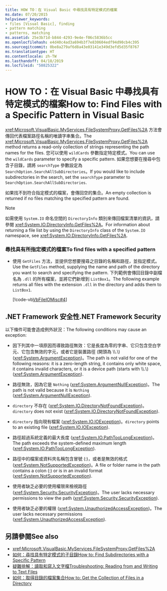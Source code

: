 ```yaml
---
title: HOW TO：在 Visual Basic 中尋找具有特定模式的檔案
ms.date: 07/20/2015
helpviewer_keywords:
- files [Visual Basic], finding
- pattern matching
- patterns, matching
ms.assetid: 25e3b71d-b844-4293-9e4e-f06c5836b5cc
ms.openlocfilehash: e4d40c4ad3a694b3f7e830604edf94d90cb4c395
ms.sourcegitcommit: 0be8a279af6d8a43e03141e349d3efd5d35f8767
ms.translationtype: HT
ms.contentlocale: zh-TW
ms.lasthandoff: 04/18/2019
ms.locfileid: "58825322"
---
```

# <a name="how-to-find-files-with-a-specific-pattern-in-visual-basic"></a><span data-ttu-id="bddf6-102">HOW TO：在 Visual Basic 中尋找具有特定模式的檔案</span><span class="sxs-lookup"><span data-stu-id="bddf6-102">How to: Find Files with a Specific Pattern in Visual Basic</span></span>
<span data-ttu-id="bddf6-103"><xref:Microsoft.VisualBasic.MyServices.FileSystemProxy.GetFiles%2A> 方法會傳回代表檔案路徑名稱的唯讀字串集合。</span><span class="sxs-lookup"><span data-stu-id="bddf6-103">The <xref:Microsoft.VisualBasic.MyServices.FileSystemProxy.GetFiles%2A> method returns a read-only collection of strings representing the path names for the files.</span></span> <span data-ttu-id="bddf6-104">您可以使用 `wildCards` 參數指定特定模式。</span><span class="sxs-lookup"><span data-stu-id="bddf6-104">You can use the `wildCards` parameter to specify a specific pattern.</span></span> <span data-ttu-id="bddf6-105">如果您想要在搜尋中包含子目錄，請將 `searchType` 參數設定為 `SearchOption.SearchAllSubDirectories`。</span><span class="sxs-lookup"><span data-stu-id="bddf6-105">If you would like to include subdirectories in the search, set the `searchType` parameter to `SearchOption.SearchAllSubDirectories`.</span></span>  
  
 <span data-ttu-id="bddf6-106">如果找不到符合指定模式的檔案，會傳回空的集合。</span><span class="sxs-lookup"><span data-stu-id="bddf6-106">An empty collection is returned if no files matching the specified pattern are found.</span></span>  
  
> [!NOTE]
>  <span data-ttu-id="bddf6-107">如需使用 `System.IO` 命名空間的 `DirectoryInfo` 類別來傳回檔案清單的資訊，請參閱 <xref:System.IO.DirectoryInfo.GetFiles%2A>。</span><span class="sxs-lookup"><span data-stu-id="bddf6-107">For information about returning a file list by using the `DirectoryInfo` class of the `System.IO` namespace, see <xref:System.IO.DirectoryInfo.GetFiles%2A>.</span></span>  
  
### <a name="to-find-files-with-a-specified-pattern"></a><span data-ttu-id="bddf6-108">尋找具有所指定模式的檔案</span><span class="sxs-lookup"><span data-stu-id="bddf6-108">To find files with a specified pattern</span></span>  
  
-   <span data-ttu-id="bddf6-109">使用 `GetFiles` 方法，並提供您想要搜尋之目錄的名稱和路徑，並指定模式。</span><span class="sxs-lookup"><span data-stu-id="bddf6-109">Use the `GetFiles` method, supplying the name and path of the directory you want to search and specifying the pattern.</span></span> <span data-ttu-id="bddf6-110">下列範例會傳回目錄中副檔名為 `.dll` 的所有檔案，並將它們新增到 `ListBox1`。</span><span class="sxs-lookup"><span data-stu-id="bddf6-110">The following example returns all files with the extension `.dll` in the directory and adds them to `ListBox1`.</span></span>  
  
     [!code-vb[VbFileIOMisc#4](~/samples/snippets/visualbasic/VS_Snippets_VBCSharp/VbFileIOMisc/VB/Class1.vb#4)]  
  
## <a name="net-framework-security"></a><span data-ttu-id="bddf6-111">.NET Framework 安全性</span><span class="sxs-lookup"><span data-stu-id="bddf6-111">.NET Framework Security</span></span>  
 <span data-ttu-id="bddf6-112">以下條件可能會造成例外狀況：</span><span class="sxs-lookup"><span data-stu-id="bddf6-112">The following conditions may cause an exception:</span></span>  
  
-   <span data-ttu-id="bddf6-113">因下列其中一項原因而導致路徑無效：它是長度為零的字串、它只包含空白字元、它包含無效的字元，或者它是裝置路徑 (開頭為 \\\\.\\) (<xref:System.ArgumentException>)。</span><span class="sxs-lookup"><span data-stu-id="bddf6-113">The path is not valid for one of the following reasons: it is a zero-length string, it contains only white space, it contains invalid characters, or it is a device path (starts with \\\\.\\) (<xref:System.ArgumentException>).</span></span>  
  
-   <span data-ttu-id="bddf6-114">路徑無效，因為它是 `Nothing` (<xref:System.ArgumentNullException>)。</span><span class="sxs-lookup"><span data-stu-id="bddf6-114">The path is not valid because it is `Nothing` (<xref:System.ArgumentNullException>).</span></span>  
  
-   <span data-ttu-id="bddf6-115">`directory` 不存在 (<xref:System.IO.DirectoryNotFoundException>)。</span><span class="sxs-lookup"><span data-stu-id="bddf6-115">`directory` does not exist (<xref:System.IO.DirectoryNotFoundException>).</span></span>  
  
-   <span data-ttu-id="bddf6-116">`directory` 指向現有檔案 (<xref:System.IO.IOException>)。</span><span class="sxs-lookup"><span data-stu-id="bddf6-116">`directory` points to an existing file (<xref:System.IO.IOException>).</span></span>  
  
-   <span data-ttu-id="bddf6-117">路徑超過系統定義的最大長度 (<xref:System.IO.PathTooLongException>)。</span><span class="sxs-lookup"><span data-stu-id="bddf6-117">The path exceeds the system-defined maximum length (<xref:System.IO.PathTooLongException>).</span></span>  
  
-   <span data-ttu-id="bddf6-118">路徑中的檔案或資料夾名稱包含冒號 (:)，或者是無效的格式 (<xref:System.NotSupportedException>)。</span><span class="sxs-lookup"><span data-stu-id="bddf6-118">A file or folder name in the path contains a colon (:) or is in an invalid format (<xref:System.NotSupportedException>).</span></span>  
  
-   <span data-ttu-id="bddf6-119">使用者缺乏必要的使用權限來檢視路徑 (<xref:System.Security.SecurityException>)。</span><span class="sxs-lookup"><span data-stu-id="bddf6-119">The user lacks necessary permissions to view the path (<xref:System.Security.SecurityException>).</span></span>  
  
-   <span data-ttu-id="bddf6-120">使用者缺乏必要的權限 (<xref:System.UnauthorizedAccessException>)。</span><span class="sxs-lookup"><span data-stu-id="bddf6-120">The user lacks necessary permissions (<xref:System.UnauthorizedAccessException>).</span></span>  
  
## <a name="see-also"></a><span data-ttu-id="bddf6-121">另請參閱</span><span class="sxs-lookup"><span data-stu-id="bddf6-121">See also</span></span>

- <xref:Microsoft.VisualBasic.MyServices.FileSystemProxy.GetFiles%2A>
- [<span data-ttu-id="bddf6-122">如何：尋找具有特定模式的子目錄</span><span class="sxs-lookup"><span data-stu-id="bddf6-122">How to: Find Subdirectories with a Specific Pattern</span></span>](../../../../visual-basic/developing-apps/programming/drives-directories-files/how-to-find-subdirectories-with-a-specific-pattern.md)
- [<span data-ttu-id="bddf6-123">疑難排解：讀取和寫入文字檔</span><span class="sxs-lookup"><span data-stu-id="bddf6-123">Troubleshooting: Reading from and Writing to Text Files</span></span>](../../../../visual-basic/developing-apps/programming/drives-directories-files/troubleshooting-reading-from-and-writing-to-text-files.md)
- [<span data-ttu-id="bddf6-124">如何：取得目錄的檔案集合</span><span class="sxs-lookup"><span data-stu-id="bddf6-124">How to: Get the Collection of Files in a Directory</span></span>](../../../../visual-basic/developing-apps/programming/drives-directories-files/how-to-get-the-collection-of-files-in-a-directory.md)
